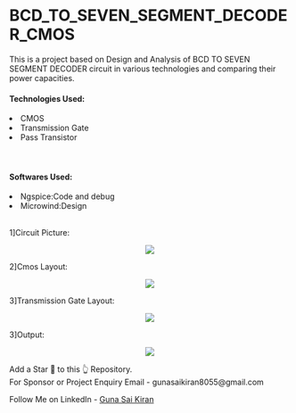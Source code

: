 # BCD_TO_SEVEN_SEGMENT_DECODER_CMOS
This is a project based on Design and Analysis of BCD TO SEVEN SEGMENT DECODER circuit in various technologies and comparing
their power capacities.<br>


<h4>Technologies Used:</h4>
<li>CMOS</li>
<li>Transmission Gate</li>
<li>Pass Transistor</li><br><br>

<h4>Softwares Used:</h4>
<li>Ngspice:Code and debug</li>
<li>Microwind:Design</li><br>

1]Circuit Picture:
<p align="center">
  <img src="https://github.com/Gunasaikiran/Speed-controller-of-DC_Motor/blob/main/Speed%20Controller%20Proteus.png" >
</p>



2]Cmos Layout:
<p align="center">
  <img src="https://github.com/Gunasaikiran/Speed-controller-of-DC_Motor/blob/main/Speed%20Controller%20Tinker Cad.png" >
</p>




3]Transmission Gate Layout:
<p align="center">
  <img src="https://github.com/Gunasaikiran/Speed-controller-of-DC_Motor/blob/main/Speed%20Controller%20Matlab.png" >
</p>


3]Output:
<p align="center">
  <img src="https://github.com/Gunasaikiran/Speed-controller-of-DC_Motor/blob/main/Speed%20Controller%20Matlab.png" >
</p>
Add a Star 🌟 to this 👆 Repository.<br>
For Sponsor or Project Enquiry
Email - gunasaikiran8055@gmail.com

Follow Me on
LinkedIn - <a href="https://www.linkedin.com/in/guna-sai-kiran-b526a2220/">Guna Sai Kiran</a>
